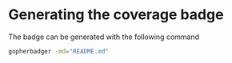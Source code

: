 # Generating the coverage badge

The badge can be generated with the following command

```bash
gopherbadger -md="README.md"
```
